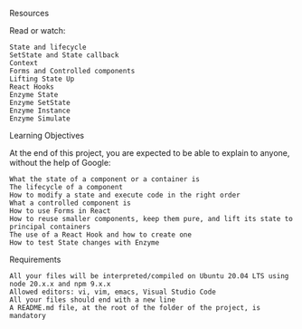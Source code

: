 Resources

Read or watch:

    State and lifecycle
    SetState and State callback
    Context
    Forms and Controlled components
    Lifting State Up
    React Hooks
    Enzyme State
    Enzyme SetState
    Enzyme Instance
    Enzyme Simulate

Learning Objectives

At the end of this project, you are expected to be able to explain to anyone, without the help of Google:

    What the state of a component or a container is
    The lifecycle of a component
    How to modify a state and execute code in the right order
    What a controlled component is
    How to use Forms in React
    How to reuse smaller components, keep them pure, and lift its state to principal containers
    The use of a React Hook and how to create one
    How to test State changes with Enzyme

Requirements

    All your files will be interpreted/compiled on Ubuntu 20.04 LTS using node 20.x.x and npm 9.x.x
    Allowed editors: vi, vim, emacs, Visual Studio Code
    All your files should end with a new line
    A README.md file, at the root of the folder of the project, is mandatory

